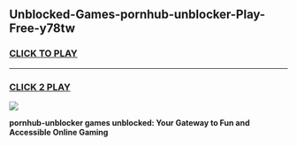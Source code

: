 
## Unblocked-Games-pornhub-unblocker-Play-Free-y78tw
<h3>
<a href="https://premium76.site?title=pornhub-unblocker&ref=21A">CLICK TO PLAY</a></h3>
<hr>

<h3>
<a href="https://premium76.site?title=pornhub-unblocker&ref=21A">CLICK 2 PLAY</a>
  
</h3>

<a href="https://premium76.site?title=pornhub-unblocker&ref=21A"><img src="https://clearcache.store/games.png"></a>


**pornhub-unblocker games unblocked: Your Gateway to Fun and Accessible Online Gaming**
